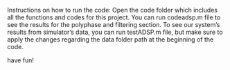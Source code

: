 Instructions on how to run the code: 
Open the code folder which includes all the functions and codes for this project. You can run
codeadsp.m file to see the results for the polyphase and filtering section. To see our system’s
results from simulator’s data, you can run testADSP.m file, but make sure to apply the changes
regarding the data folder path at the beginning of the code.

have fun!
